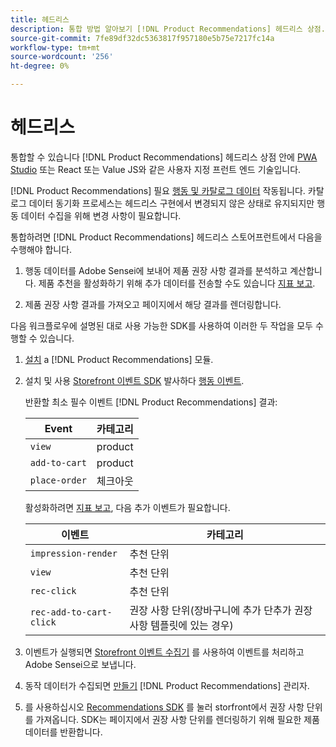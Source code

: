 ```yaml
---
title: 헤드리스
description: 통합 방법 알아보기 [!DNL Product Recommendations] 헤드리스 상점.
source-git-commit: 7fe89df32dc5363817f957180e5b75e7217fc14a
workflow-type: tm+mt
source-wordcount: '256'
ht-degree: 0%

---
```


# 헤드리스

통합할 수 있습니다 [!DNL Product Recommendations] 헤드리스 상점 안에 [PWA Studio](https://developer.adobe.com/commerce/pwa-studio/) 또는 React 또는 Value JS와 같은 사용자 지정 프런트 엔드 기술입니다.

[!DNL Product Recommendations] 필요 [행동 및 카탈로그 데이터](https://devdocs.magento.com/recommendations/product-recs.html#typesofdata) 작동됩니다. 카탈로그 데이터 동기화 프로세스는 헤드리스 구현에서 변경되지 않은 상태로 유지되지만 행동 데이터 수집을 위해 변경 사항이 필요합니다.

통합하려면 [!DNL Product Recommendations] 헤드리스 스토어프런트에서 다음을 수행해야 합니다.

1. 행동 데이터를 Adobe Sensei에 보내어 제품 권장 사항 결과를 분석하고 계산합니다. 제품 추천을 활성화하기 위해 추가 데이터를 전송할 수도 있습니다 [지표 보고](workspace.md).

1. 제품 권장 사항 결과를 가져오고 페이지에서 해당 결과를 렌더링합니다.

다음 워크플로우에 설명된 대로 사용 가능한 SDK를 사용하여 이러한 두 작업을 모두 수행할 수 있습니다.

1. [설치](install-configure.md) a [!DNL Product Recommendations] 모듈.

1. 설치 및 사용 [Storefront 이벤트 SDK](https://devdocs.magento.com/shared-services/storefront-events-sdk.html) 발사하다 [행동 이벤트](https://devdocs.magento.com/recommendations/events.html).

   반환할 최소 필수 이벤트 [!DNL Product Recommendations] 결과:

   | Event | 카테고리 |
   |--- | ---|
   | `view` | product |
   | `add-to-cart` | product |
   | `place-order` | 체크아웃 |

   활성화하려면 [지표 보고](workspace.md), 다음 추가 이벤트가 필요합니다.

   | 이벤트 | 카테고리 |
   |--- | ---|
   | `impression-render` | 추천 단위 |
   | `view` | 추천 단위 |
   | `rec-click` | 추천 단위 |
   | `rec-add-to-cart-click` | 권장 사항 단위(장바구니에 추가 단추가 권장 사항 템플릿에 있는 경우) |

1. 이벤트가 실행되면 [Storefront 이벤트 수집기](https://devdocs.magento.com/shared-services/storefront-event-collector.html) 를 사용하여 이벤트를 처리하고 Adobe Sensei으로 보냅니다.

1. 동작 데이터가 수집되면 [만들기](create.md) [!DNL Product Recommendations] 관리자.

1. 를 사용하십시오 [Recommendations SDK](https://devdocs.magento.com/recommendations/recs-api.html) 를 눌러 storfront에서 권장 사항 단위를 가져옵니다. SDK는 페이지에서 권장 사항 단위를 렌더링하기 위해 필요한 제품 데이터를 반환합니다.
